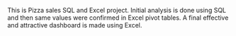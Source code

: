 This is Pizza sales SQL and Excel project. Initial analysis is done using SQL and then same values were confirmed in Excel pivot tables. A final effective and attractive dashboard is made using Excel.
